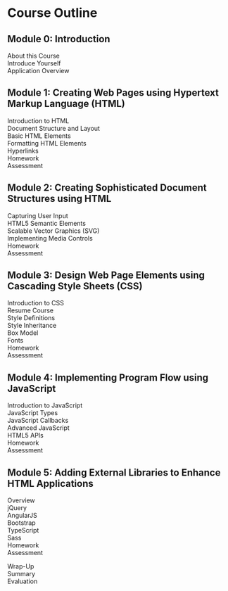 # Course Outline

## Module 0: Introduction
About this Course  
Introduce Yourself  
Application Overview  

## Module 1: Creating Web Pages using Hypertext Markup Language (HTML)
Introduction to HTML  
Document Structure and Layout  
Basic HTML Elements  
Formatting HTML Elements  
Hyperlinks  
Homework  
Assessment  

## Module 2: Creating Sophisticated Document Structures using HTML
Capturing User Input  
HTML5 Semantic Elements  
Scalable Vector Graphics (SVG)  
Implementing Media Controls  
Homework  
Assessment  

## Module 3: Design Web Page Elements using Cascading Style Sheets (CSS)
Introduction to CSS  
Resume Course  
Style Definitions  
Style Inheritance  
Box Model  
Fonts  
Homework  
Assessment  

## Module 4: Implementing Program Flow using JavaScript
Introduction to JavaScript  
JavaScript Types  
JavaScript Callbacks  
Advanced JavaScript  
HTML5 APIs  
Homework  
Assessment  

## Module 5: Adding External Libraries to Enhance HTML Applications
Overview  
jQuery  
AngularJS  
Bootstrap  
TypeScript  
Sass  
Homework  
Assessment  

Wrap-Up  
Summary  
Evaluation  
